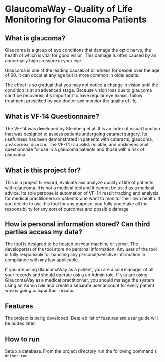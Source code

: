 # GlaucomaWay - Quality of Life Monitoring for Glaucoma Patients

## What is glaucoma?
Glaucoma is a group of eye conditions that damage the optic nerve, the health of which is vital for good vision. 
This damage is often caused by an abnormally high pressure in your eye.

Glaucoma is one of the leading causes of blindness for people over the age of 60. 
It can occur at any age but is more common in older adults.

The effect is so gradual that you may not notice a change in vision until the condition is at an advanced stage. 
Because vision loss due to glaucoma can't be recovered, it's important to have regular eye exams, follow treatment prescibed by you doctor and monitor the quality of life.

## What is VF-14 Questionnaire?
The VF-14 was developed by Steinberg et al. It is an index of visual function that was designed to assess patients undergoing cataract surgery. 
Its usefulness has been demonstrated in patients with cataracts, glaucoma, and corneal disease. 
The VF-14 is a valid, reliable, and unidimensional questionnaire for use in a glaucoma patients and those with a risk of glaucoma. 

## What is this project for?
This is a project to record, evaluate and analyze quality of life of patients with glaucoma. 
It is not a medical tool and it cannot be used as a medical advice. 
Its sole purpose is automation of VF-14 result tracking and analysis for medical practitioners or patients who want to monitor their own health.
If you decide to use this tool for any purpose, you fully undertake all the responsibility for any sort of outcomes and possible damage.

## How is personal information stored? Can third parties access my data?
The tool is designed to be hosted on your machine or server. The developer(s) of the tool store no personal information.
Any user of the tool is fully responsible for handling any personal/sensitive information in compliance with any law applicable.

If you are using GlaucomaWay as a patient, you are a sole manager of all your records and should operate using an Admin role.
If you are using GlaucomaWay as a medical practitionner, you should manage the system using an Admin role and create a separate user account for every patient who is going to input their results.

## Features
The project is being developed. Detailed list of features and user guide will be added later.

## How to run
Setup a database. From the project directory run the following command
`$ dotnet run`
